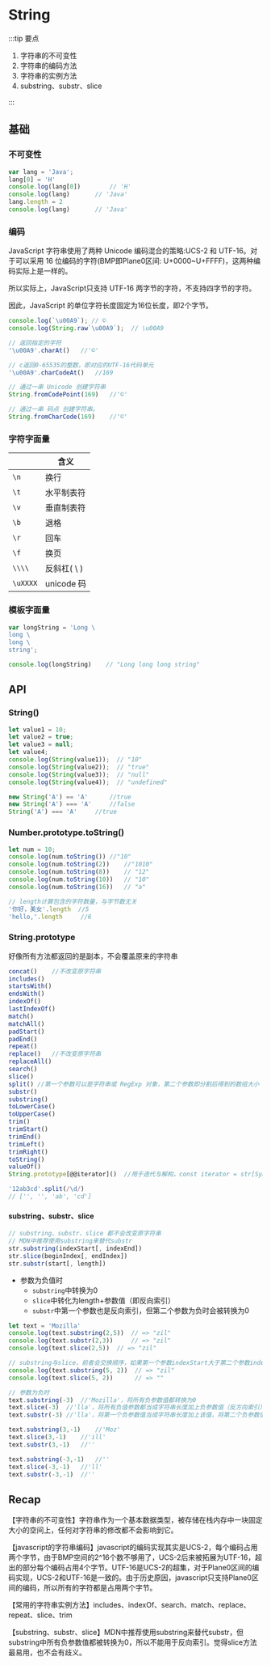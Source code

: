 # String

:::tip 要点

1. 字符串的不可变性
2. 字符串的编码方法
3. 字符串的实例方法
4. substring、substr、slice

:::

## 基础

### 不可变性

```js
var lang = 'Java';
lang[0] = 'H'
console.log(lang[0])		// 'H'
console.log(lang)		// 'Java'
lang.length = 2
console.log(lang)		// 'Java'
```

### 编码

JavaScript 字符串使用了两种 Unicode 编码混合的策略:UCS-2 和 UTF-16。对于可以采用 16 位编码的字符(BMP即Plane0区间: U+0000~U+FFFF)，这两种编码实际上是一样的。

所以实际上，JavaScript只支持 UTF-16 两字节的字符，不支持四字节的字符。

因此，JavaScript 的单位字符长度固定为16位长度，即2个字节。

```js
console.log(`\u00A9`); // ©
console.log(String.raw`\u00A9`);  // \u00A9

// 返回指定的字符
'\u00A9'.charAt()	//'©'

// c返回0-65535的整数，即对应的UTF-16代码单元
'\u00A9'.charCodeAt()	//169

// 通过一串 Unicode 创建字符串
String.fromCodePoint(169)	//'©'

// 通过一串 码点 创建字符串。
String.fromCharCode(169)	//'©'
```

### 字符字面量

|          | 含义        |
| -------- | ----------- |
| `\n`     | 换行        |
| `\t`     | 水平制表符  |
| `\v`     | 垂直制表符  |
| `\b`     | 退格        |
| `\r`     | 回车        |
| `\f`     | 换页        |
| `\\\\`   | 反斜杠( \ ) |
| `\uXXXX` | unicode 码  |

### 模板字面量

```js
var longString = 'Long \
long \
long \
string';

console.log(longString)    // "Long long long string"
```

## API

### String()

```js
let value1 = 10;
let value2 = true;
let value3 = null;
let value4;
console.log(String(value1));  // "10"
console.log(String(value2));  // "true"
console.log(String(value3));  // "null"
console.log(String(value4));  // "undefined"
```

```js
new String('A') == 'A'		//true
new String('A') === 'A'		//false
String('A') === 'A'		//true
```

### Number.prototype.toString()

```js
let num = 10;
console.log(num.toString())	//"10"
console.log(num.toString(2))	//"1010"
console.log(num.toString(8))	// "12"
console.log(num.toString(10))	// "10"
console.log(num.toString(16))	// "a"
```

```js
// length计算包含的字符数量，与字节数无关
'你好，美女'.length	//5
'hello,'.length		//6
```

### String.prototype

好像所有方法都返回的是副本，不会覆盖原来的字符串

```js
concat()	//不改变原字符串
includes()
startsWith()
endsWith()
indexOf()
lastIndexOf()
match()
matchAll()
padStart()
padEnd()
repeat()
replace()	//不改变原字符串
replaceAll()
search()
slice()
split()	//第一个参数可以是字符串或 RegExp 对象，第二个参数即分割后得到的数组大小
substr()
substring()
toLowerCase()
toUpperCase()
trim()
trimStart()
trimEnd()
trimLeft()
trimRight()
toString()
valueOf()
String.prototype[@@iterator]()	//用于迭代与解构，const iterator = str[Symbol.iterator]()
```

```js
'12ab3cd'.split(/\d/)
// ['', '', 'ab', 'cd']
```

#### substring、substr、slice

```js
// substring、substr、slice 都不会改变原字符串
// MDN中推荐使用substring来替代substr
str.substring(indexStart[, indexEnd])
str.slice(beginIndex[, endIndex])
str.substr(start[, length])
```

- 参数为负值时
  - `substring`中转换为0
  - `slice`中转化为length+参数值（即反向索引）
  - `substr`中第一个参数也是反向索引，但第二个参数为负时会被转换为0

```js
let text = 'Mozilla'
console.log(text.substring(2,5))  // => "zil"
console.log(text.substr(2,3))     // => "zil"
console.log(text.slice(2,5))  // => "zil"

// substring与slice，前者会交换顺序，如果第一个参数indexStart大于第二个参数indexEnd
console.log(text.substring(5, 2))  // => "zil"
console.log(text.slice(5, 2))      // => ""

// 参数为负时
text.substring(-3)	//'Mozilla'，将所有负参数值都转换为0
text.slice(-3)	//'lla'，将所有负值参数都当成字符串长度加上负参数值（反方向索引）
text.substr(-3)	//'lla'，将第一个负参数值当成字符串长度加上该值，将第二个负参数值转换为 0

text.substring(3,-1)	//'Moz'
text.slice(3,-1)	//'ill'
text.substr(3,-1)	//''

text.substring(-3,-1)	//''
text.slice(-3,-1)	//'ll'
text.substr(-3,-1)	//''
```

## Recap

【字符串的不可变性】字符串作为一个基本数据类型，被存储在栈内存中一块固定大小的空间上，任何对字符串的修改都不会影响到它。

【javascript的字符串编码】javascript的编码实现其实是UCS-2，每个编码占用两个字节，由于BMP空间的2^16个数不够用了，UCS-2后来被拓展为UTF-16，超出的部分每个编码占用4个字节。UTF-16是UCS-2的超集，对于Plane0区间的编码实现，UCS-2和UTF-16是一致的。由于历史原因，javascript只支持Plane0区间的编码，所以所有的字符都是占用两个字节。

【常用的字符串实例方法】includes、indexOf、search、match、replace、repeat、slice、trim

【substring、substr、slice】MDN中推荐使用substring来替代substr，但substring中所有负参数值都被转换为0，所以不能用于反向索引。觉得slice方法最易用，也不会有歧义。
